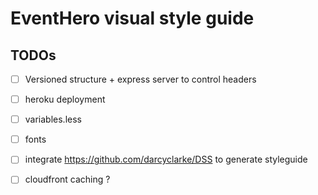 # EventHero visual style guide

## TODOs
- [ ] Versioned structure + express server to control headers
- [ ] heroku deployment
- [ ] variables.less
- [ ] fonts
- [ ] integrate https://github.com/darcyclarke/DSS to generate styleguide
- [ ] cloudfront caching ?

